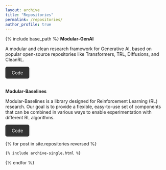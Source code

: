 ```yaml
---
layout: archive
title: "Repositories"
permalink: /repositories/
author_profile: true
---
```


{% include base_path %}
**Modular-GenAI**

A modular and clean research framework for Generative AI, based on popular open-source repositories like Transformers, TRL, Diffusions, and CleanRL.

<div style="display: flex; gap: 10px;">
  <a href="https://github.com/AbdullahVanlioglu/Modular-GenAI" class="btn btn-primary" style="text-decoration: none; padding: 10px 20px; background-color: #333; color: #fff; border-radius: 5px;">Code</a>
</div>

<br>

**Modular-Baselines**

Modular-Baselines is a library designed for Reinforcement Learning (RL) research. Our goal is to provide a flexible, easy-to-use set of components that can be combined in various ways to enable experimentation with different RL algorithms.

<div style="display: flex; gap: 10px;">
  <a href="https://github.com/AbdullahVanlioglu/Modular-Baselines" class="btn btn-primary" style="text-decoration: none; padding: 10px 20px; background-color: #333; color: #fff; border-radius: 5px;">Code</a>
</div>


{% for post in site.repositories reversed %}

    {% include archive-single.html %}

{% endfor %}
